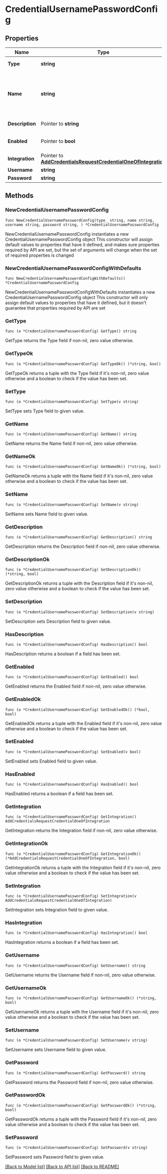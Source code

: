 # CredentialUsernamePasswordConfig

## Properties

Name | Type | Description | Notes
------------ | ------------- | ------------- | -------------
**Type** | **string** | Credential Type Code | 
**Name** | **string** | A unique name scoped to your account for the credential | 
**Description** | Pointer to **string** | Optional Description | [optional] 
**Enabled** | Pointer to **bool** | Credential enabled | [optional] [default to true]
**Integration** | Pointer to [**AddCredentialsRequestCredentialOneOfIntegration**](AddCredentialsRequestCredentialOneOfIntegration.md) |  | [optional] 
**Username** | **string** | Username | 
**Password** | **string** | Password | 

## Methods

### NewCredentialUsernamePasswordConfig

`func NewCredentialUsernamePasswordConfig(type_ string, name string, username string, password string, ) *CredentialUsernamePasswordConfig`

NewCredentialUsernamePasswordConfig instantiates a new CredentialUsernamePasswordConfig object
This constructor will assign default values to properties that have it defined,
and makes sure properties required by API are set, but the set of arguments
will change when the set of required properties is changed

### NewCredentialUsernamePasswordConfigWithDefaults

`func NewCredentialUsernamePasswordConfigWithDefaults() *CredentialUsernamePasswordConfig`

NewCredentialUsernamePasswordConfigWithDefaults instantiates a new CredentialUsernamePasswordConfig object
This constructor will only assign default values to properties that have it defined,
but it doesn't guarantee that properties required by API are set

### GetType

`func (o *CredentialUsernamePasswordConfig) GetType() string`

GetType returns the Type field if non-nil, zero value otherwise.

### GetTypeOk

`func (o *CredentialUsernamePasswordConfig) GetTypeOk() (*string, bool)`

GetTypeOk returns a tuple with the Type field if it's non-nil, zero value otherwise
and a boolean to check if the value has been set.

### SetType

`func (o *CredentialUsernamePasswordConfig) SetType(v string)`

SetType sets Type field to given value.


### GetName

`func (o *CredentialUsernamePasswordConfig) GetName() string`

GetName returns the Name field if non-nil, zero value otherwise.

### GetNameOk

`func (o *CredentialUsernamePasswordConfig) GetNameOk() (*string, bool)`

GetNameOk returns a tuple with the Name field if it's non-nil, zero value otherwise
and a boolean to check if the value has been set.

### SetName

`func (o *CredentialUsernamePasswordConfig) SetName(v string)`

SetName sets Name field to given value.


### GetDescription

`func (o *CredentialUsernamePasswordConfig) GetDescription() string`

GetDescription returns the Description field if non-nil, zero value otherwise.

### GetDescriptionOk

`func (o *CredentialUsernamePasswordConfig) GetDescriptionOk() (*string, bool)`

GetDescriptionOk returns a tuple with the Description field if it's non-nil, zero value otherwise
and a boolean to check if the value has been set.

### SetDescription

`func (o *CredentialUsernamePasswordConfig) SetDescription(v string)`

SetDescription sets Description field to given value.

### HasDescription

`func (o *CredentialUsernamePasswordConfig) HasDescription() bool`

HasDescription returns a boolean if a field has been set.

### GetEnabled

`func (o *CredentialUsernamePasswordConfig) GetEnabled() bool`

GetEnabled returns the Enabled field if non-nil, zero value otherwise.

### GetEnabledOk

`func (o *CredentialUsernamePasswordConfig) GetEnabledOk() (*bool, bool)`

GetEnabledOk returns a tuple with the Enabled field if it's non-nil, zero value otherwise
and a boolean to check if the value has been set.

### SetEnabled

`func (o *CredentialUsernamePasswordConfig) SetEnabled(v bool)`

SetEnabled sets Enabled field to given value.

### HasEnabled

`func (o *CredentialUsernamePasswordConfig) HasEnabled() bool`

HasEnabled returns a boolean if a field has been set.

### GetIntegration

`func (o *CredentialUsernamePasswordConfig) GetIntegration() AddCredentialsRequestCredentialOneOfIntegration`

GetIntegration returns the Integration field if non-nil, zero value otherwise.

### GetIntegrationOk

`func (o *CredentialUsernamePasswordConfig) GetIntegrationOk() (*AddCredentialsRequestCredentialOneOfIntegration, bool)`

GetIntegrationOk returns a tuple with the Integration field if it's non-nil, zero value otherwise
and a boolean to check if the value has been set.

### SetIntegration

`func (o *CredentialUsernamePasswordConfig) SetIntegration(v AddCredentialsRequestCredentialOneOfIntegration)`

SetIntegration sets Integration field to given value.

### HasIntegration

`func (o *CredentialUsernamePasswordConfig) HasIntegration() bool`

HasIntegration returns a boolean if a field has been set.

### GetUsername

`func (o *CredentialUsernamePasswordConfig) GetUsername() string`

GetUsername returns the Username field if non-nil, zero value otherwise.

### GetUsernameOk

`func (o *CredentialUsernamePasswordConfig) GetUsernameOk() (*string, bool)`

GetUsernameOk returns a tuple with the Username field if it's non-nil, zero value otherwise
and a boolean to check if the value has been set.

### SetUsername

`func (o *CredentialUsernamePasswordConfig) SetUsername(v string)`

SetUsername sets Username field to given value.


### GetPassword

`func (o *CredentialUsernamePasswordConfig) GetPassword() string`

GetPassword returns the Password field if non-nil, zero value otherwise.

### GetPasswordOk

`func (o *CredentialUsernamePasswordConfig) GetPasswordOk() (*string, bool)`

GetPasswordOk returns a tuple with the Password field if it's non-nil, zero value otherwise
and a boolean to check if the value has been set.

### SetPassword

`func (o *CredentialUsernamePasswordConfig) SetPassword(v string)`

SetPassword sets Password field to given value.



[[Back to Model list]](../README.md#documentation-for-models) [[Back to API list]](../README.md#documentation-for-api-endpoints) [[Back to README]](../README.md)


